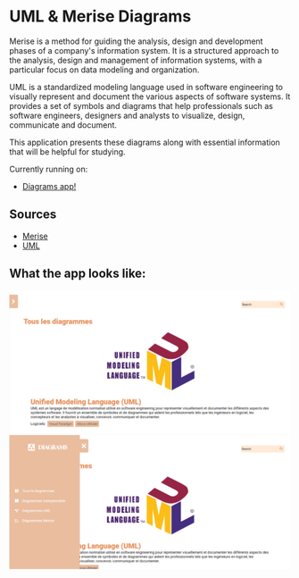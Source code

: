 # UML & Merise Diagrams

Merise is a method for guiding the analysis, design and development phases of a company's information system. It is a structured approach to the analysis, design and management of information systems, with a particular focus on data modeling and organization.

UML is a standardized modeling language used in software engineering to visually represent and document the various aspects of software systems. It provides a set of symbols and diagrams that help professionals such as software engineers, designers and analysts to visualize, design, communicate and document.

This application presents these diagrams along with essential information that will be helpful for studying.

Currently running on:

- [Diagrams app!](https://diagrams-site.netlify.app/)

## Sources 
- [Merise](https://www.cours-gratuit.com/cours-merise/cours-sur-les-differents-modeles-de-la-methode-merise)
- [UML](https://www.lucidchart.com/blog/fr/types-de-diagrammes-UML)

## What the app looks like:
![Home](./public/homepage.PNG)
![Sidebar opened](./public/openside.PNG)